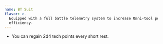 ```yaml
---
name: BT Suit
flavor: >-
  Equipped with a full battle telemetry system to increase Omni-tool power
  efficiency.
---
```

- You can regain 2d4 tech points every short rest.
